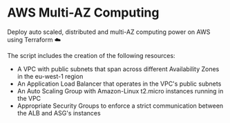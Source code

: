 # AWS Multi-AZ Computing

Deploy auto scaled, distributed and multi-AZ computing power on AWS using Terraform :cloud:

The script includes the creation of the following resources:
- A VPC with public subnets that span across different Availability Zones in the eu-west-1 region
- An Application Load Balancer that operates in the VPC's public subnets
- An Auto Scaling Group with Amazon-Linux t2.micro instances running in the VPC
- Appropriate Security Groups to enforce a strict communication between the ALB and ASG's instances
